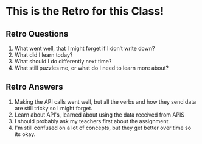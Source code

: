 # This is the Retro for this Class!

## Retro Questions

1. What went well, that I might forget if I don’t write down?
2. What did I learn today?
3. What should I do differently next time?
4. What still puzzles me, or what do I need to learn more about?

## Retro Answers

1. Making the API calls went well, but all the verbs and how they send data are still tricky so I might forget.
2. Learn about API's, learned about using the data received from APIS
3. I should probably ask my teachers first about the assignment.
4. I'm still confused on a lot of concepts, but they get better over time so its okay.
